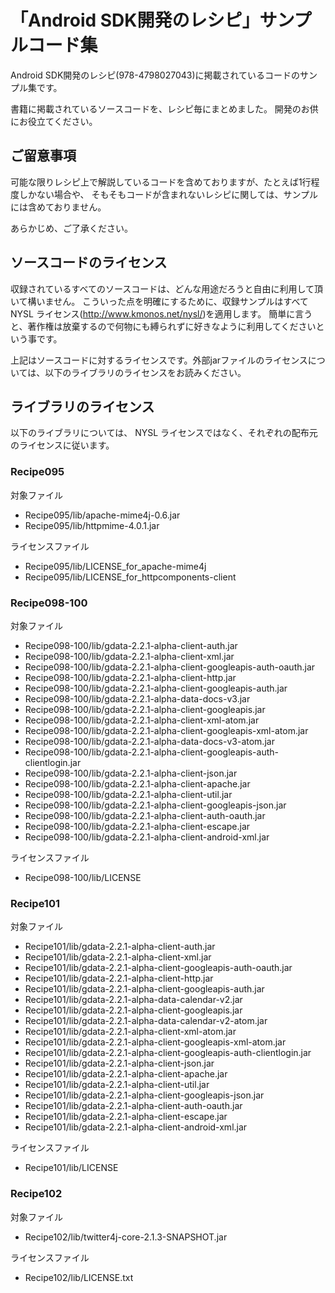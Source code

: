 # 「Android SDK開発のレシピ」サンプルコード集

Android SDK開発のレシピ(978-4798027043)に掲載されているコードのサンプル集です。

書籍に掲載されているソースコードを、レシピ毎にまとめました。
開発のお供にお役立てください。


## ご留意事項

可能な限りレシピ上で解説しているコードを含めておりますが、たとえば1行程度しかない場合や、
そもそもコードが含まれないレシピに関しては、サンプルには含めておりません。

あらかじめ、ご了承ください。


## ソースコードのライセンス

収録されているすべてのソースコードは、どんな用途だろうと自由に利用して頂いて構いません。
こういった点を明確にするために、収録サンプルはすべて NYSL ライセンス(<http://www.kmonos.net/nysl/>)を適用します。
簡単に言うと、著作権は放棄するので何物にも縛られずに好きなように利用してくださいという事です。

上記はソースコードに対するライセンスです。外部jarファイルのライセンスについては、以下のライブラリのライセンスをお読みください。


## ライブラリのライセンス

以下のライブラリについては、 NYSL ライセンスではなく、それぞれの配布元のライセンスに従います。

### Recipe095

対象ファイル

* Recipe095/lib/apache-mime4j-0.6.jar
* Recipe095/lib/httpmime-4.0.1.jar

ライセンスファイル

* Recipe095/lib/LICENSE_for_apache-mime4j
* Recipe095/lib/LICENSE_for_httpcomponents-client

### Recipe098-100

対象ファイル

* Recipe098-100/lib/gdata-2.2.1-alpha-client-auth.jar
* Recipe098-100/lib/gdata-2.2.1-alpha-client-xml.jar
* Recipe098-100/lib/gdata-2.2.1-alpha-client-googleapis-auth-oauth.jar
* Recipe098-100/lib/gdata-2.2.1-alpha-client-http.jar
* Recipe098-100/lib/gdata-2.2.1-alpha-client-googleapis-auth.jar
* Recipe098-100/lib/gdata-2.2.1-alpha-data-docs-v3.jar
* Recipe098-100/lib/gdata-2.2.1-alpha-client-googleapis.jar
* Recipe098-100/lib/gdata-2.2.1-alpha-client-xml-atom.jar
* Recipe098-100/lib/gdata-2.2.1-alpha-client-googleapis-xml-atom.jar
* Recipe098-100/lib/gdata-2.2.1-alpha-data-docs-v3-atom.jar
* Recipe098-100/lib/gdata-2.2.1-alpha-client-googleapis-auth-clientlogin.jar
* Recipe098-100/lib/gdata-2.2.1-alpha-client-json.jar
* Recipe098-100/lib/gdata-2.2.1-alpha-client-apache.jar
* Recipe098-100/lib/gdata-2.2.1-alpha-client-util.jar
* Recipe098-100/lib/gdata-2.2.1-alpha-client-googleapis-json.jar
* Recipe098-100/lib/gdata-2.2.1-alpha-client-auth-oauth.jar
* Recipe098-100/lib/gdata-2.2.1-alpha-client-escape.jar
* Recipe098-100/lib/gdata-2.2.1-alpha-client-android-xml.jar

ライセンスファイル

* Recipe098-100/lib/LICENSE

### Recipe101

対象ファイル

* Recipe101/lib/gdata-2.2.1-alpha-client-auth.jar
* Recipe101/lib/gdata-2.2.1-alpha-client-xml.jar
* Recipe101/lib/gdata-2.2.1-alpha-client-googleapis-auth-oauth.jar
* Recipe101/lib/gdata-2.2.1-alpha-client-http.jar
* Recipe101/lib/gdata-2.2.1-alpha-client-googleapis-auth.jar
* Recipe101/lib/gdata-2.2.1-alpha-data-calendar-v2.jar
* Recipe101/lib/gdata-2.2.1-alpha-client-googleapis.jar
* Recipe101/lib/gdata-2.2.1-alpha-data-calendar-v2-atom.jar
* Recipe101/lib/gdata-2.2.1-alpha-client-xml-atom.jar
* Recipe101/lib/gdata-2.2.1-alpha-client-googleapis-xml-atom.jar
* Recipe101/lib/gdata-2.2.1-alpha-client-googleapis-auth-clientlogin.jar
* Recipe101/lib/gdata-2.2.1-alpha-client-json.jar
* Recipe101/lib/gdata-2.2.1-alpha-client-apache.jar
* Recipe101/lib/gdata-2.2.1-alpha-client-util.jar
* Recipe101/lib/gdata-2.2.1-alpha-client-googleapis-json.jar
* Recipe101/lib/gdata-2.2.1-alpha-client-auth-oauth.jar
* Recipe101/lib/gdata-2.2.1-alpha-client-escape.jar
* Recipe101/lib/gdata-2.2.1-alpha-client-android-xml.jar

ライセンスファイル

* Recipe101/lib/LICENSE

### Recipe102

対象ファイル

* Recipe102/lib/twitter4j-core-2.1.3-SNAPSHOT.jar

ライセンスファイル

* Recipe102/lib/LICENSE.txt

